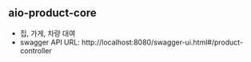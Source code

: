 ## aio-product-core
- 집, 가게, 차량 대여
- swagger API URL: http://localhost:8080/swagger-ui.html#/product-controller